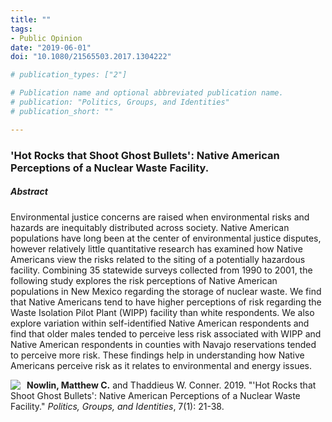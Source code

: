 ```yaml
---
title: ""
tags: 
- Public Opinion
date: "2019-06-01"
doi: "10.1080/21565503.2017.1304222"

# publication_types: ["2"]

# Publication name and optional abbreviated publication name.
# publication: "Politics, Groups, and Identities"
# publication_short: ""

---
```


### 'Hot Rocks that Shoot Ghost Bullets': Native American Perceptions of a Nuclear Waste Facility.

##### Abstract 
Environmental justice concerns are raised when environmental risks and hazards are inequitably distributed across society. Native American populations have long been at the center of environmental justice disputes, however relatively little quantitative research has examined how Native Americans view the risks related to the siting of a potentially hazardous facility. Combining 35 statewide surveys collected from 1990 to 2001, the following study explores the risk perceptions of Native American populations in New Mexico regarding the storage of nuclear waste. We find that Native Americans tend to have higher perceptions of risk regarding the Waste Isolation Pilot Plant (WIPP) facility than white respondents. We also explore variation within self-identified Native American respondents and find that older males tended to perceive less risk associated with WIPP and Native American respondents in counties with Navajo reservations tended to perceive more risk. These findings help in understanding how Native Americans perceive risk as it relates to environmental and energy issues.

<img style="float: left; padding-right:10px" src="pgi.jpg">

**Nowlin, Matthew C.** and Thaddieus W. Conner. 2019. "'Hot Rocks that Shoot Ghost Bullets': Native American Perceptions of a Nuclear Waste Facility." _Politics, Groups, and Identities_, 7(1): 21-38.






